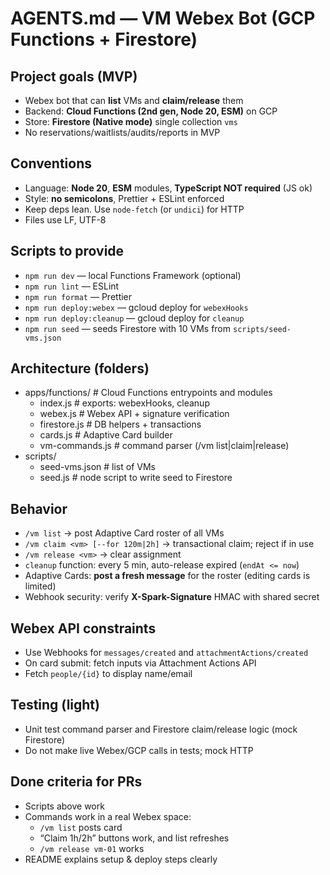 # AGENTS.md — VM Webex Bot (GCP Functions + Firestore)

## Project goals (MVP)
- Webex bot that can **list** VMs and **claim/release** them
- Backend: **Cloud Functions (2nd gen, Node 20, ESM)** on GCP
- Store: **Firestore (Native mode)** single collection `vms`
- No reservations/waitlists/audits/reports in MVP

## Conventions
- Language: **Node 20**, **ESM** modules, **TypeScript NOT required** (JS ok)
- Style: **no semicolons**, Prettier + ESLint enforced
- Keep deps lean. Use `node-fetch` (or `undici`) for HTTP
- Files use LF, UTF-8

## Scripts to provide
- `npm run dev` — local Functions Framework (optional)
- `npm run lint` — ESLint
- `npm run format` — Prettier
- `npm run deploy:webex` — gcloud deploy for `webexHooks`
- `npm run deploy:cleanup` — gcloud deploy for `cleanup`
- `npm run seed` — seeds Firestore with 10 VMs from `scripts/seed-vms.json`

## Architecture (folders)
- apps/functions/ # Cloud Functions entrypoints and modules
  - index.js # exports: webexHooks, cleanup
  - webex.js # Webex API + signature verification
  - firestore.js # DB helpers + transactions
  - cards.js # Adaptive Card builder
  - vm-commands.js # command parser (/vm list|claim|release)
- scripts/
  - seed-vms.json # list of VMs
  - seed.js # node script to write seed to Firestore


## Behavior
- `/vm list` → post Adaptive Card roster of all VMs
- `/vm claim <vm> [--for 120m|2h]` → transactional claim; reject if in use
- `/vm release <vm>` → clear assignment
- `cleanup` function: every 5 min, auto-release expired (`endAt <= now`)
- Adaptive Cards: **post a fresh message** for the roster (editing cards is limited)
- Webhook security: verify **X-Spark-Signature** HMAC with shared secret

## Webex API constraints
- Use Webhooks for `messages/created` and `attachmentActions/created`
- On card submit: fetch inputs via Attachment Actions API
- Fetch `people/{id}` to display name/email

## Testing (light)
- Unit test command parser and Firestore claim/release logic (mock Firestore)
- Do not make live Webex/GCP calls in tests; mock HTTP

## Done criteria for PRs
- Scripts above work
- Commands work in a real Webex space:
  - `/vm list` posts card
  - “Claim 1h/2h” buttons work, and list refreshes
  - `/vm release vm-01` works
- README explains setup & deploy steps clearly
